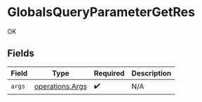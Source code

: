 # GlobalsQueryParameterGetRes

OK


## Fields

| Field                                              | Type                                               | Required                                           | Description                                        |
| -------------------------------------------------- | -------------------------------------------------- | -------------------------------------------------- | -------------------------------------------------- |
| `args`                                             | [operations.Args](../../models/operations/args.md) | :heavy_check_mark:                                 | N/A                                                |